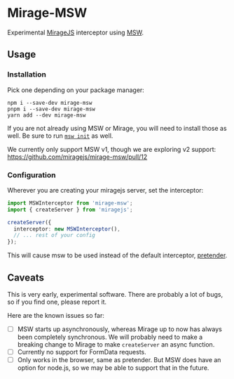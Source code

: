 # Mirage-MSW

Experimental [MirageJS](https://miragejs.com/) interceptor using [MSW](https://mswjs.io/).

## Usage

### Installation

Pick one depending on your package manager:

```shell
npm i --save-dev mirage-msw
pnpm i --save-dev mirage-msw
yarn add --dev mirage-msw
```

If you are not already using MSW or Mirage, you will need to install those as well. Be sure to run [`msw init`](https://mswjs.io/docs/integrations/browser#copy-the-worker-script) as well.

We currently only support MSW v1, though we are exploring v2 support: https://github.com/miragejs/mirage-msw/pull/12

### Configuration

Wherever you are creating your miragejs server, set the interceptor:

```ts
import MSWInterceptor from 'mirage-msw';
import { createServer } from 'miragejs';

createServer({
  interceptor: new MSWInterceptor(),
  // ... rest of your config
});
```

This will cause msw to be used instead of the default interceptor, [pretender](https://github.com/pretenderjs/pretender).

## Caveats

This is very early, experimental software. There are probably a lot of bugs, so if you find one, please report it.

Here are the known issues so far:

- [ ] MSW starts up asynchronously, whereas Mirage up to now has always been completely synchronous. We will probably need to make a breaking change to Mirage to make `createServer` an async function.
- [ ] Currently no support for FormData requests.
- [ ] Only works in the browser, same as pretender. But MSW does have an option for node.js, so we may be able to support that in the future.
